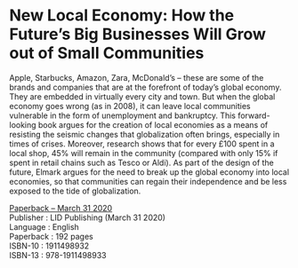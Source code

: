 # New Local Economy: How the Future’s Big Businesses Will Grow out of Small Communities

Apple, Starbucks, Amazon, Zara, McDonald’s – these are some of the brands and companies that are at the forefront of today’s global economy. They are embedded in virtually every city and town. But when the global economy goes wrong (as in 2008), it can leave local communities vulnerable in the form of unemployment and bankruptcy. This forward-looking book argues for the creation of local economies as a means of resisting the seismic changes that globalization often brings, especially in times of crises. Moreover, research shows that for every £100 spent in a local shop, 45% will remain in the community (compared with only 15% if spent in retail chains such as Tesco or Aldi). As part of the design of the future, Elmark argues for the need to break up the global economy into local economies, so that communities can regain their independence and be less exposed to the tide of globalization.

[Paperback – March 31 2020](https://www.amazon.ca/gp/product/1911498932)  
Publisher : LID Publishing (March 31 2020)  
Language : English  
Paperback : 192 pages  
ISBN-10 : 1911498932  
ISBN-13 : 978-1911498933  
